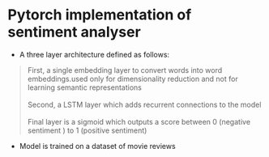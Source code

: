 # Pytorch implementation of sentiment analyser
- A three layer architecture defined as follows:
> First, a single embedding layer to convert words into word embeddings.used only for dimensionality reduction and not for learning semantic representations</br></br>
> Second, a LSTM layer which adds recurrent connections to the model</br></br>
> Final layer is a sigmoid which outputs a score between 0 (negative sentiment ) to 1 (positive sentiment)  

- Model is trained on a dataset of movie reviews